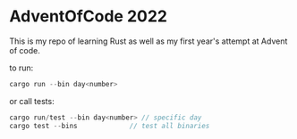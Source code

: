 # AdventOfCode 2022

This is my repo of learning Rust as well as my first year's attempt at Advent of code. 

to run: 

```Rust
cargo run --bin day<number>
```
or call tests:
```Rust
cargo run/test --bin day<number> // specific day
cargo test --bins             // test all binaries
```